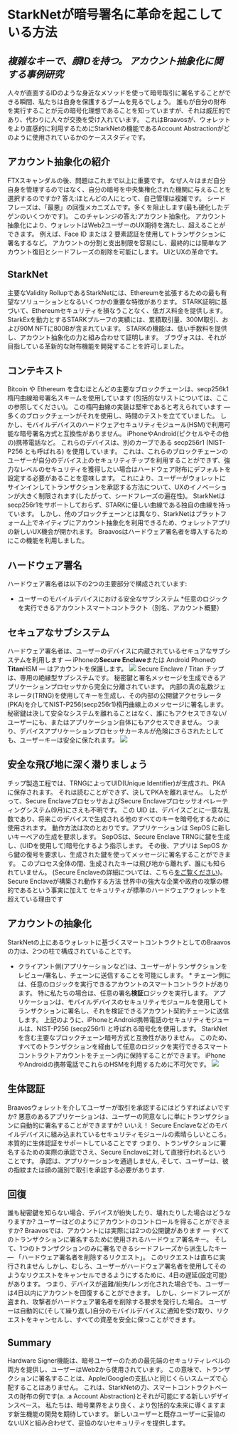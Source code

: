 # StarkNetが暗号署名に革命を起こしている方法
## *複雑なキーで、顔IDを持つ。 アカウント抽象化に関する事例研究*
人々が直面するIDのような身近なメソッドを使って暗号取引に署名することができる瞬間、私たちは自身を保護するブームを見るでしょう。 誰もが自分の財布を実行することが元の暗号化理想であることを知っていますが、それは威圧的であり、代わりに人々が交換を受け入れています。 これはBraavosが、ウォレットをより直感的に利用するためにStarkNetの機能であるAccount Abstractionがどのように使用されているかのケーススタディです。
## アカウント抽象化の紹介
FTXスキャンダルの後、問題はこれまで以上に重要です。 なぜ人々はまだ自分自身を管理するのではなく、自分の暗号を中央集権化された機関に与えることを選択するのですか? 答え:ほとんどの人にとって、自己管理は複雑です。 シードフレーズは、「最悪」の回復メカニズムです。多くを阻止します(最も硬化したデゲンのいくつかです)。 このチャレンジの答え:アカウント抽象化。 アカウント抽象化により、ウォレットはWeb2ユーザーのUX期待を満たし、超えることができます。 例えば、Face ID または 2 要素認証を使用してトランザクションに署名するなど。 アカウントの分割と支出制限を容易にし、最終的には簡単なアカウント復旧とシードフレーズの削除を可能にします。 UIとUXの革命です。
## StarkNet
主要なValidity RollupであるStarkNetには、Ethereumを拡張するための最も有望なソリューションとなるいくつかの重要な特徴があります。 STARK証明に基づいて、Ethereumセキュリティを損なうことなく、低ガス料金を提供します。 StarkExを動力とするSTARKプルーフの実績には、累積取引量、300M取引、および90M NFTに800Bが含まれています。 STARKの機能は、低い手数料を提供し、アカウント抽象化の力と組み合わせて証明します。 ブラヴォスは、それが目指している革新的な財布機能を開発することを許可しました。
## コンテキスト
Bitcoin や Ethereum を含むほとんどの主要なブロックチェーンは、secp256k1 楕円曲線暗号署名スキームを使用しています (包括的なリストについては、ここの[](http://ethanfast.com/top-crypto.html)参照してください)。 この楕円曲線の実装は堅牢であると考えられています — 多くのブロックチェーンがそれを使用し、時間のテストを立てていました。 しかし、モバイルデバイスのハードウェアセキュリティモジュール(HSM)で利用可能な暗号署名方式と互換性がありません。 iPhoneやAndroid(ピクセルやその他の)携帯電話など。 これらのデバイスは、別のカーブである secp256r1 (NIST-P256 とも呼ばれる) を使用しています。 これは、これらのブロックチェーンのユーザーが自分のデバイス上のセキュリティチップを利用することができず、強力なレベルのセキュリティを獲得したい場合はハードウェア財布にデフォルトを設定する必要があることを意味します。 これにより、ユーザーがウォレットにサインインしてトランザクションを承認する方法について、UXのイノベーションが大きく制限されます(したがって、シードフレーズの遍在性)。 StarkNetはsecp256r1をサポートしておらず、STARKに優しい曲線である独自の曲線を持っています。 しかし、他のブロックチェーンとは異なり、StarkNetはプラットフォーム上でネイティブにアカウント抽象化を利用できるため、ウォレットアプリの新しいUX機会が開かれます。 Braavosはハードウェア署名者を導入するためにこの機能を利用しました。
## ハードウェア署名
ハードウェア署名者は以下の2つの主要部分で構成されています:
* ユーザーのモバイルデバイスにおける安全なサブシステム *任意のロジックを実行できるアカウントスマートコントラクト（別名、アカウント概要）
## セキュアなサブシステム
ハードウェア署名者は、ユーザーのデバイスに内蔵されているセキュアなサブシステムを利用します — iPhoneの**Secure Enclave**または Android Phoneの**Titan**HSM — はアカウントを保護します。 ![](https://miro.medium.com/max/1400/0*EPm8q10ykvFGnvcv) Secure Enclave / Titan チップは、専用の絶縁型サブシステムです。 秘密鍵と署名メッセージを生成できるアプリケーションプロセッサから完全に分離されています。 内部の真の乱数ジェネレータ(TRNG)を使用してキーを生成し、その内部の公開鍵アクセラレータ(PKA)を介してNIST-P256(secp256r1)楕円曲線上のメッセージに署名します。 秘密鍵は決して安全なシステムを離れることはなく、誰にもアクセスできない/ユーザーにも、またはアプリケーション自体にもアクセスできません。 つまり、デバイスアプリケーションプロセッサカーネルが危険にさらされたとしても、ユーザーキーは安全に保たれます。 ![](https://miro.medium.com/max/1400/0*yHJ--fK8keNdTci8)
## 安全な飛び地に深く潜りましょう
チップ製造工程では、TRNGによってUID(Unique Identifier)が生成され、PKAに保存されます。 それは読むことができず、決してPKAを離れません。 したがって、Secure EnclaveプロセッサおよびSecure Enclaveプロセッサオペレーティングシステム(9月)にさえも不明です。 この UID は、デバイスごとに一意な乱数であり、将来このデバイスで生成される他のすべてのキーを暗号化するために使用されます。 動作方法は次のとおりです。アプリケーションは SepOS に新しいキーペアの生成を要求します。 SepOSは、Secure Enclave TRNGに鍵を生成し、(UIDを使用して)暗号化するよう指示します。 その後、アプリは SepOS から鍵の復号を要求し、生成された鍵を使ってメッセージに署名することができます。 このプロセス全体の間、生成されたキーは飛び地から離れず、誰にも知られていません。 (Secure Enclaveの詳細については、こちら[をご覧ください](https://support.apple.com/en-il/guide/security/sec59b0b31ff/web))。 Secure Enclaveが構築され動作する方法 世界中の強大な企業や政府の攻撃の標的であるという事実に加えて セキュリティが標準のハードウェアウォレットを超えている理由です
## アカウントの抽象化
StarkNetの上にあるウォレットに基づくスマートコントラクトとしてのBraavosの力は、2つの柱で構成されていることです。
* クライアント側(アプリケーションなど)は、ユーザーがトランザクションをレビュー/署名し、チェーンに送信することを可能にします。 * チェーン側には、任意のロジックを実行できるアカウントのスマートコントラクトがあります。 特に私たちの場合は、任意の署名**検証**ロジックを実行します。 アプリケーションは、モバイルデバイスのセキュリティモジュールを使用してトランザクションに署名し、それを検証できるアカウント契約チェーンに送信します。 上記のように、iPhoneとAndroid携帯電話のセキュリティモジュールは、NIST-P256 (secp256r1) と呼ばれる暗号化を使用します。 StarkNetを含む主要なブロックチェーン暗号方式と互換性がありません。 このため、すべてのトランザクションを経由して任意のロジックを実行できるスマートコントラクトアカウントをチェーン内に保持することができます。 iPhoneやAndroidの携帯電話でこれらのHSMを利用するために不可欠です。 ![](https://miro.medium.com/max/1400/0*1gItqYMJgmpu_fXc)
## 生体認証
Braavosウォレットを介してユーザーが取引を承認するにはどうすればよいですか? 悪意のあるアプリケーションは、ユーザーの同意なしに単にトランザクションに自動的に署名することができますか? いいえ！ Secure Enclaveなどのモバイルデバイスに組み込まれているセキュリティモジュールの素晴らしいところ。 本質的に生体認証をサポートしていることです つまり、トランザクションに署名するための実際の承認でさえ、Secure Enclaveに対して直接行われるということです。 承認は、アプリケーションを通過しません, そして、ユーザーは、彼の指紋または顔の識別で取引を承認する必要があります.
## 回復
誰も秘密鍵を知らない場合、デバイスが紛失したり、壊れたりした場合はどうなりますか? ユーザーはどのようにアカウントのコントロールを得ることができますか? Braavosでは、アカウントには実際には2つの公開鍵があります — すべてのトランザクションに署名するために使用されるハードウェア署名キー。 そして、1つのトランザクションのみに署名できるシードフレーズから派生したキー — 「ハードウェア署名者を削除するリクエスト」。 このリクエストは直ちに実行されません しかし、むしろ、ユーザーがハードウェア署名者を使用してそのようなリクエストをキャンセルできるようにするために、4日の遅延(設定可能)があります。 つまり、デバイスが盗難/紛失/レンガ化された場合でも、ユーザーは4日以内にアカウントを回復することができます。 しかし、シードフレーズが盗まれ、攻撃者がハードウェア署名者を削除する要求を発行した場合。 ユーザーは自動的に(そして繰り返し)自分のモバイルデバイスに通知を受け取り、リクエストをキャンセルし、すべての資産を安全に保つことができます。
## Summary
Hardware Signer機能は、暗号ユーザーのための最先端のセキュリティレベルの両方を提供し、ユーザーはWeb2から使用されています。 この意味で、トランザクションに署名することは、Apple/Googleの支払いと同じくらいスムーズで心配することはありません。 これは、StarkNetの力、スマートコントラクトベースの財布の例です(a. .a Account Abstraction)とそれが可能にする新しいデザインスペース。 私たちは、暗号業界をより良く、より包括的な未来に導くますます新生機能の開発を期待しています。 新しいユーザーと既存ユーザーに妥協のないUXと組み合わせて、妥協のないセキュリティを提供します。